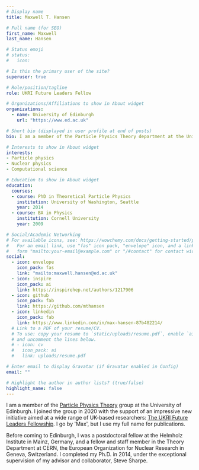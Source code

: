 ```yaml
---
# Display name
title: Maxwell T. Hansen

# Full name (for SEO)
first_name: Maxwell
last_name: Hansen

# Status emoji
# status:
#   icon:

# Is this the primary user of the site?
superuser: true

# Role/position/tagline
role: UKRI Future Leaders Fellow

# Organizations/Affiliations to show in About widget
organizations:
  - name: University of Edinburgh
    url: "https://www.ed.ac.uk"

# Short bio (displayed in user profile at end of posts)
bio: I am a member of the Particle Physics Theory department at the University of Edinburgh.

# Interests to show in About widget
interests:
- Particle physics
- Nuclear physics
- Computational science

# Education to show in About widget
education:
  courses:
  - course: PhD in Theoretical Particle Physics
    institution: University of Washington, Seattle
    year: 2014
  - course: BA in Physics
    institution: Cornell University
    year: 2009

# Social/Academic Networking
# For available icons, see: https://wowchemy.com/docs/getting-started/page-builder/#icons
#   For an email link, use "fas" icon pack, "envelope" icon, and a link in the
#   form "mailto:your-email@example.com" or "/#contact" for contact widget.
social:
  - icon: envelope
    icon_pack: fas
    link: "mailto:maxwell.hansen@ed.ac.uk"
  - icon: inspire
    icon_pack: ai
    link: https://inspirehep.net/authors/1217906
  - icon: github
    icon_pack: fab
    link: https://github.com/mthansen
  - icon: linkedin
    icon_pack: fab
    link: https://www.linkedin.com/in/max-hansen-87b482214/
  # Link to a PDF of your resume/CV.
  # To use: copy your resume to `static/uploads/resume.pdf`, enable `ai` icons in `params.yaml`,
  # and uncomment the lines below.
  # - icon: cv
  #   icon_pack: ai
  #   link: uploads/resume.pdf

# Enter email to display Gravatar (if Gravatar enabled in Config)
email: ""

# Highlight the author in author lists? (true/false)
highlight_name: false
---
```


I am a member of the [Particle Physics Theory](https://www.ph.ed.ac.uk/particle-physics-theory) group at the University of Edinburgh. I joined the group in 2020 with the support of an impressive new initiative aimed at a wide range of UK-based researchers: [The UKRI Future Leaders Fellowship](https://www.ukri.org/our-work/developing-people-and-skills/future-leaders-fellowships/). I go by 'Max', but I use my full name for publications.

Before coming to Edinburgh, I was a postdoctoral fellow at the Helmholz Institute in Mainz, Germany, and a fellow and staff member in the Theory Department at CERN, the European Organization for Nuclear Research in Geneva, Switzerland. I completed my Ph.D. in 2014, under the exceptional supervision of my advisor and collaborator, Steve Sharpe.
